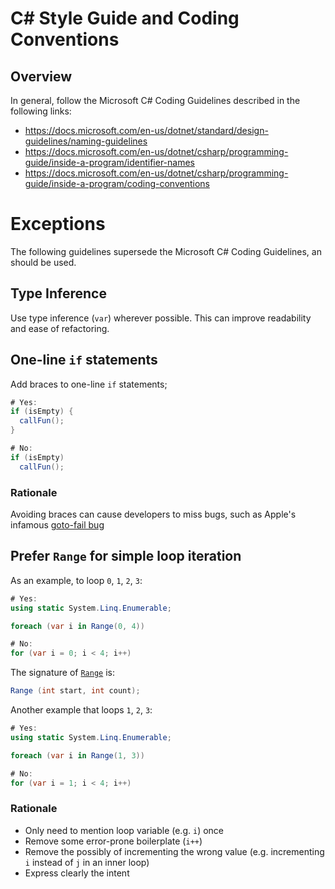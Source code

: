 ﻿# C# Style Guide and Coding Conventions

## Overview

In general, follow the Microsoft C# Coding Guidelines described in the following links:

- https://docs.microsoft.com/en-us/dotnet/standard/design-guidelines/naming-guidelines
- https://docs.microsoft.com/en-us/dotnet/csharp/programming-guide/inside-a-program/identifier-names
- https://docs.microsoft.com/en-us/dotnet/csharp/programming-guide/inside-a-program/coding-conventions

# Exceptions

The following guidelines supersede the Microsoft C# Coding Guidelines, an should be used.

## Type Inference

Use type inference (`var`) wherever possible. This can improve readability and ease of refactoring.

## One-line `if` statements

Add braces to one-line `if` statements;

```c#
# Yes:
if (isEmpty) {
  callFun();
}

# No:
if (isEmpty)
  callFun();
```

### Rationale

Avoiding braces can cause developers to miss bugs, such as Apple's infamous
[goto-fail bug](https://nakedsecurity.sophos.com/2014/02/24/anatomy-of-a-goto-fail-apples-ssl-bug-explained-plus-an-unofficial-patch/)

## Prefer `Range` for simple loop iteration

As an example, to loop `0`, `1`, `2`, `3`:

```c#
# Yes:
using static System.Linq.Enumerable;

foreach (var i in Range(0, 4))

# No:
for (var i = 0; i < 4; i++)
```

The signature of [`Range`](https://docs.microsoft.com/en-us/dotnet/api/system.linq.enumerable.range?view=netcore-3.1)
is:

```c#
Range (int start, int count);
```

Another example that loops `1`, `2`, `3`:

```c#
# Yes:
using static System.Linq.Enumerable;

foreach (var i in Range(1, 3))

# No:
for (var i = 1; i < 4; i++)
```

### Rationale

- Only need to mention loop variable (e.g. `i`) once
- Remove some error-prone boilerplate (`i++`)
- Remove the possibly of incrementing the wrong value (e.g. incrementing `i` instead of `j` in an inner loop)
- Express clearly the intent
